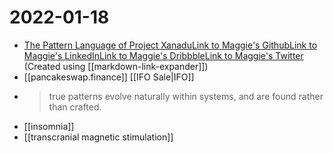 # 2022-01-18
- [The Pattern Language of Project XanaduLink to Maggie's GithubLink to Maggie's LinkedInLink to Maggie's DribbbleLink to Maggie's Twitter](https://maggieappleton.com/xanadu-patterns) (Created using [[markdown-link-expander]])
- [[pancakeswap.finance]] [[IFO Sale|IFO]]
- >true patterns evolve naturally within systems, and are found rather than crafted.
- [[insomnia]]
- [[transcranial magnetic stimulation]] 